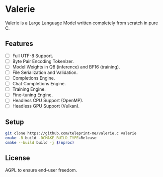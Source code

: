 # Valerie

Valerie is a Large Language Model written completely from scratch in pure C.

## Features

- [ ] Full UTF-8 Support.
- [ ] Byte Pair Encoding Tokenizer.
- [ ] Model Weights in Q8 (inference) and BF16 (training).
- [ ] File Serialization and Validation.
- [ ] Completions Engine.
- [ ] Chat Completions Engine.
- [ ] Training Engine.
- [ ] Fine-tuning Engine.
- [ ] Headless CPU Support (OpenMP).
- [ ] Headless GPU Support (Vulkan).

## Setup

```sh
git clone https://github.com/teleprint-me/valerie.c valerie
cmake -B build -DCMAKE_BUILD_TYPE=Release
cmake --build build -j $(nproc)
```

## License

AGPL to ensure end-user freedom.
